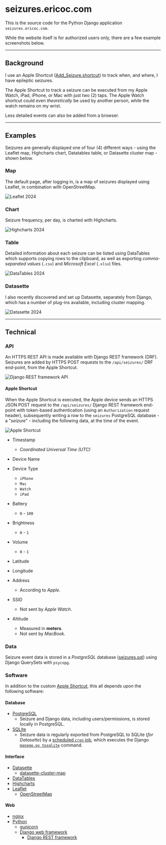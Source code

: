 # seizures.ericoc.com

This is the source code for the Python Django application `seizures.ericoc.com`.

While the website itself is for authorized users only, there are a few example
screenshots below.

---

## Background

I use an Apple Shortcut ([Add_Seizure.shortcut](Add_Seizure.shortcut)) to track
when, and where, I have epileptic seizures.

The Apple Shortcut to track a seizure can be executed from my Apple Watch,
iPad, iPhone, or Mac with just two (2) taps.
The Apple Watch shortcut could even _theoretically_ be used by another person,
while the watch remains on my wrist.

Less detailed events can also be added from a browser.

---

## Examples

Seizures are generally displayed one of four (4) different ways -
using the Leaflet map, Highcharts chart, Datatables table, or
Datasette cluster map - shown below.

### Map

The default page, after logging in, is a map of seizures displayed using
Leaflet, in combination with OpenStreetMap.

![Leaflet 2024](apps/core/static/images/leaflet_2024.png)

### Chart

Seizure frequency, per day, is charted with Highcharts.

![Highcharts 2024](apps/core/static/images/highcharts_2024.png)

### Table

Detailed information about each seizure can be listed using DataTables which
supports copying rows to the clipboard, as well as exporting
_comma-separated values_ (`.csv`) and _Microsoft Excel_ (`.xlsx`) files.

![DataTables 2024](apps/core/static/images/datatables_2024.png)

### Datasette

I also recently discovered and set up Datasette, separately from Django,
which has a number of plug-ins available, including cluster mapping.

![Datasette 2024](apps/core/static/images/datasette_2024.png)

---

## Technical

### API

An HTTPS REST API is made available with Django REST framework (DRF).
Seizures are added by HTTPS POST requests to the `/api/seizures/` DRF end-point,
from the Apple Shortcut.

![Django REST framework API](apps/core/static/images/drf_example.png)

#### Apple Shortcut

When the Apple Shortcut is executed, the Apple device sends an HTTPS JSON POST
request to the `/api/seizures/` Django REST framework end-point with token-based
authentication (using an `Authorization` request header), subsequently writing
a row to the `seizures` PostgreSQL database - a "_seizure_" - including the following data,
at the time of the event.

![Apple Shortcut](apps/core/static/images/shortcut_2024.png)

- Timestamp
  - _Coordinated Universal Time (UTC)_
- Device Name
- Device Type
  - `iPhone`
  - `Mac`
  - `Watch`
  - `iPad`

- Battery
  - `0` - `100`
- Brightness
  - `0` - `1`
- Volume
  - `0` - `1`

- Latitude
- Longitude

- Address
  - According to _Apple_.
- SSID
  - Not sent by _Apple Watch_.
- Altitude
  - Measured in **meters**.
  - Not sent by _MacBook_.

### Data

Seizure event data is stored in a _PostgreSQL_ database
([seizures.sql](seizures.sql)) using Django QuerySets with `psycopg`.

### Software

In addition to the custom [Apple Shortcut](https://support.apple.com/guide/shortcuts/welcome/ios),
this all depends upon the following software:

#### Database

- [PostgreSQL](https://www.postgresql.org/)
  * Seizure and Django data, including users/permissions, is stored locally in PostgreSQL.
- [SQLite](https://www.sqlite.org/)
  * Seizure data is regularly exported from PostgreSQL to SQLite (_for Datasette_) by a [scheduled `cron` job](tosqlite.cron),
  which executes the Django [`manage.py tosqlite`](apps/seizures/management/commands/tosqlite.py) command.

#### Interface

- [Datasette](https://datasette.io/)
  - [datasette-cluster-map](https://datasette.io/plugins/datasette-cluster-map)
- [DataTables](https://datatables.net/)
- [Highcharts](https://www.highcharts.com/)
- [Leaflet](https://leafletjs.com/)
  - [OpenStreetMap](https://www.openstreetmap.org/)

#### Web

- [nginx](https://nginx.org/)
- [Python](https://www.python.org/)
  - [gunicorn](https://gunicorn.org/)
  - [Django web framework](https://www.djangoproject.com/)
    - [Django REST framework](https://www.django-rest-framework.org/)
